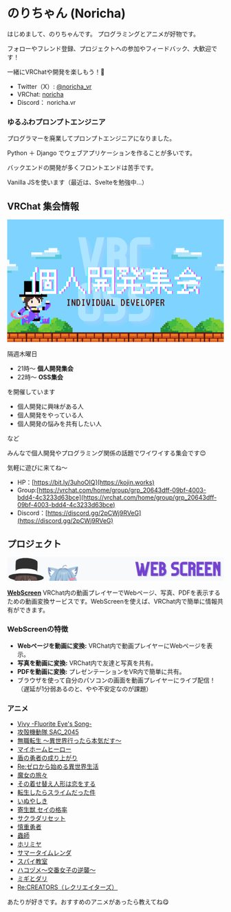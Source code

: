 # のりちゃん (Noricha)

はじめまして、のりちゃんです。
プログラミングとアニメが好物です。

フォローやフレンド登録、プロジェクトへの参加やフィードバック、大歓迎です！ 

一緒にVRChatや開発を楽しもう！🥳

- Twitter（X）: [@noricha_vr](https://twitter.com/noricha_vr)
- VRChat: [noricha](https://vrchat.com/home/user/usr_01b02b0e-58b5-4558-a6ca-56dd32dafdad)
- Discord： noricha.vr

### ゆるふわプロンプトエンジニア

プログラマーを廃業してプロンプトエンジニアになりました。

Python ＋ Django でウェブアプリケーションを作ることが多いです。

バックエンドの開発が多くフロントエンドは苦手です。

Vanilla JSを使います（最近は、Svelteを勉強中…）

## VRChat 集会情報

![個人開発集会](./image/kojin_game.png)

隔週木曜日

- 21時〜 **個人開発集会**
- 22時〜 **OSS集会**

を開催しています

- 個人開発に興味がある人
- 個人開発をやっている人
- 個人開発の悩みを共有したい人

など

みんなで個人開発やプログラミング関係の話題でワイワイする集会です😊

気軽に遊びに来てね〜

- HP：[https://bit.ly/3uhoOIQ](https://kojin.works)
- Group:[https://vrchat.com/home/group/grp_20643dff-09bf-4003-bdd4-4c3233d63bce](https://vrchat.com/home/group/grp_20643dff-09bf-4003-bdd4-4c3233d63bce)
- Discord：[https://discord.gg/2pCWj9RVeG](https://discord.gg/2pCWj9RVeG)

## プロジェクト

![webscreen](./image/webscreen.png)

**[WebScreen](https://web-screen.net/)** VRChat内の動画プレイヤーでWebページ、写真、PDFを表示するための動画変換サービスです。WebScreenを使えば、VRChat内で簡単に情報共有ができます。

### WebScreenの特徴

- **Webページを動画に変換:** VRChat内で動画プレイヤーにWebページを表示。
- **写真を動画に変換:** VRChat内で友達と写真を共有。
- **PDFを動画に変換:** プレゼンテーションをVR内で簡単に共有。
- ブラウザを使って自分のパソコンの画面を動画プレイヤーにライブ配信！（遅延が1分弱あるのと、やや不安定なのが課題）

### アニメ

- [Vivy -Fluorite Eye's Song-](https://vivy-portal.com/)
- [攻殻機動隊 SAC_2045](https://www.ghostintheshell-sac2045.jp/)
- [無職転生 ～異世界行ったら本気だす～](https://mushokutensei.jp/)
- [マイホームヒーロー](https://myhomehero-anime.com/)
- [盾の勇者の成り上がり](http://shieldhero-anime.jp/1st/)
- [Re:ゼロから始める異世界生活](http://re-zero-anime.jp/tv/)
- [魔女の旅々](https://majotabi.jp/)
- [その着せ替え人形は恋をする](https://bisquedoll-anime.com/)
- [転生したらスライムだった件](https://www.ten-sura.com/)
- [いぬやしき](http://www.inuyashiki-project.com/)
- [寄生獣 セイの格率](https://www.vap.co.jp/kiseiju/)
- [サクラダリセット](https://www.youtube.com/watch?v=gjre2tLeB_E)
- [慎重勇者](http://shincho-yusha.jp/)
- [蟲師](https://mushishi-anime.com/)
- [ホリミヤ](https://www.youtube.com/watch?v=JuFnuB86YAs)
- [サマータイムレンダ](https://www.youtube.com/watch?v=y25UYqY_1ck)
- [スパイ教室](https://spyroom-anime.com/)
- [ハコヅメ〜交番女子の逆襲〜](https://hakozume-anime.com/)
- [ミギとダリ](https://www.youtube.com/watch?v=n2lxOSphDD4&t=1s)
- [Re:CREATORS（レクリエイターズ）](https://recreators.tv/)

あたりが好きです。おすすめのアニメがあったら教えてね😋


